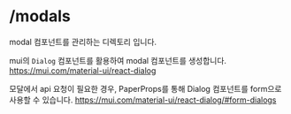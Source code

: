 # /modals

modal 컴포넌트를 관리하는 디렉토리 입니다.

mui의 `Dialog` 컴포넌트를 활용하여 modal 컴포넌트를 생성합니다.
https://mui.com/material-ui/react-dialog

모달에서 api 요청이 필요한 경우, PaperProps를 통해 Dialog 컴포넌트를 form으로 사용할 수 있습니다.
https://mui.com/material-ui/react-dialog/#form-dialogs
